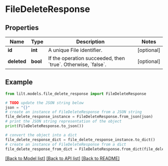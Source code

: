 # FileDeleteResponse


## Properties

Name | Type | Description | Notes
------------ | ------------- | ------------- | -------------
**id** | **int** | A unique File identifier. | [optional] 
**deleted** | **bool** | If the operation succeeded, then &#x60;true&#x60;. Otherwise, &#x60;false&#x60;. | [optional] 

## Example

```python
from lilt.models.file_delete_response import FileDeleteResponse

# TODO update the JSON string below
json = "{}"
# create an instance of FileDeleteResponse from a JSON string
file_delete_response_instance = FileDeleteResponse.from_json(json)
# print the JSON string representation of the object
print(FileDeleteResponse.to_json())

# convert the object into a dict
file_delete_response_dict = file_delete_response_instance.to_dict()
# create an instance of FileDeleteResponse from a dict
file_delete_response_from_dict = FileDeleteResponse.from_dict(file_delete_response_dict)
```
[[Back to Model list]](../README.md#documentation-for-models) [[Back to API list]](../README.md#documentation-for-api-endpoints) [[Back to README]](../README.md)


